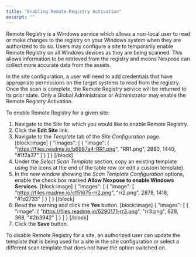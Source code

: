 ```yaml
---
title: "Enabling Remote Registry Activation"
excerpt: ""
---
```

Remote Registry is a Windows service which allows a non-local user to read or make changes to the registry on your Windows system when they are authorized to do so. Users may configure a site to temporarily enable Remote Registry on all Windows devices as they are being scanned. This allows information to be retrieved from the registry and means Nexpose can collect more accurate data from the assets.

In the site configuration, a user will need to add credentials that have appropriate permissions on the target systems to read from the registry. Once the scan is complete, the Remote Registry service will be returned to its prior state. Only a Global Administrator or Administrator may enable the Remote Registry Activation.

To enable Remote Registry for a given site:

1. Navigate to the Site for which you would like to enable Remote Registry.
2. Click the **Edit Site** link.
3. Navigate to the _Template_ tab of the _Site Configuration_ page.
[block:image]
{
  "images": [
    {
      "image": [
        "https://files.readme.io/b6987a4-RR1.png",
        "RR1.png",
        2880,
        1440,
        "#1f2a37"
      ]
    }
  ]
}
[/block]
4. Under the _Select Scan Template_ section, copy an existing template using the icons at the end of the table row (or edit a custom template).
5. In the new window showing the _Scan Template Configuration_ options, enable the check box marked **Allow Nexpose to enable Windows Services**.
[block:image]
{
  "images": [
    {
      "image": [
        "https://files.readme.io/cf51675-rr2.png",
        "rr2.png",
        2878,
        1418,
        "#1d2733"
      ]
    }
  ]
}
[/block]
6. Read the warning and click the **Yes** button.
[block:image]
{
  "images": [
    {
      "image": [
        "https://files.readme.io/6290171-rr3.png",
        "rr3.png",
        828,
        368,
        "#2b3942"
      ]
    }
  ]
}
[/block]
7. Click the **Save** button.

To disable Remote Registry for a site, an authorized user can update the template that is being used for a site in the site configuration or select a different scan template that does not have the option switched on.